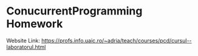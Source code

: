# ConucurrentProgramming Homework

Website Link: https://profs.info.uaic.ro/~adria/teach/courses/pcd/cursul--laboratorul.html

